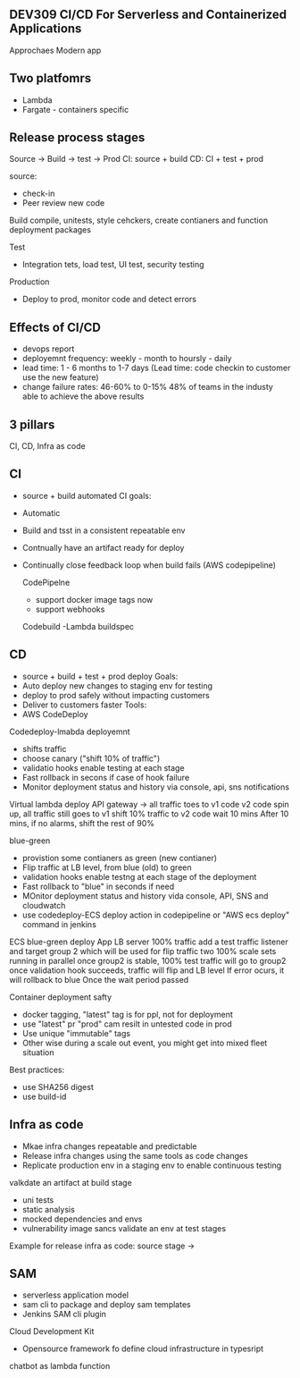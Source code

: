 ## DEV309 CI/CD For Serverless and Containerized Applications

Approchaes Modern app


## Two platfomrs
- Lambda
- Fargate - containers specific

## Release process stages
Source -> Build -> test -> Prod
CI: source + build
CD: CI + test + prod

source:
- check-in
- Peer review new code

Build
compile, unitests, style cehckers, create contianers and function deployment packages

Test
- Integration tets, load test, UI test, security testing

Production
- Deploy to prod, monitor code and detect errors

## Effects of CI/CD
- devops report
- deployemnt frequency: weekly - month to hoursly - daily
- lead time: 1 - 6 months to 1-7 days (Lead time: code checkin to customer use the new feature)
- change failure rates: 46-60% to 0-15%
48% of teams in the industy able to achieve the above results

## 3 pillars
CI, CD, Infra as code

## CI
- source + build automated
CI goals:
- Automatic
- Build and tsst in a consistent repeatable env
- Contnually have an artifact ready for deploy
- Continually close feedback loop when build fails
(AWS codepipeline)

  CodePipelne
    - support docker image tags now
    - support webhooks

  Codebuild
    -Lambda buildspec

## CD
- source + build + test + prod deploy
Goals:
- Auto deploy new changes to staging env for testing
- deploy to prod safely without impacting customers
- Deliver to customers faster
Tools:
- AWS CodeDeploy

Codedeploy-lmabda deployemnt
- shifts traffic
- choose canary ("shift 10% of traffic")
- validatio hooks enable testing at each stage
- Fast rollback in secons if case of hook failure
- Monitor deployment status and history via console, api, sns notifications

Virtual lambda deploy
API gateway -> all traffic toes to v1 code
v2 code spin up, all traffic still goes to v1
shift 10% traffic to v2 code
wait 10 mins
After 10 mins, if no alarms, shift the rest of 90%

blue-green
- provistion some contianers as green (new contianer)
- Flip traffic at LB level, from blue (old) to green
- validation hooks enable testng at each stage of the deployment
- Fast rollback to "blue" in seconds if need
- MOnitor deployment status and history vida console, API, SNS and cloudwatch
- use codedeploy-ECS deploy action in codepipeline or "AWS ecs deploy" command in jenkins

ECS blue-green deploy
App LB server 100% traffic
add a test traffic listener and target group 2 which will be used for flip traffic
two 100% scale sets running in parallel
once group2 is stable, 100% test traffic will go to group2
once validation hook succeeds, traffic will flip and LB level
If error ocurs, it will rollback to blue
Once the wait period passed

Container deployment safty
- docker tagging, "latest" tag is for ppl, not for deployment
- use "latest" pr "prod" cam resilt in untested code in prod
- Use unique "immutable" tags
- Other wise during a scale out event, you might get into mixed fleet situation

Best practices:
- use SHA256 digest
- use build-id


## Infra as code
- Mkae infra changes repeatable and predictable
- Release infra changes using the same tools as code changes
- Replicate production env in a staging env to enable continuous testing

 valkdate an artifact at build stage
 - uni tests
 - static analysis
 - mocked dependencies and envs
 - vulnerability image sancs
 validate an env at test stages


 Example for release infra as code:
 source stage ->

 ## SAM
 - serverless application model
 - sam cli to package and deploy sam templates
 - Jenkins SAM cli plugin

 Cloud Development Kit
 - Opensource framework fo define cloud infrastructure in typesript

 chatbot as lambda function

